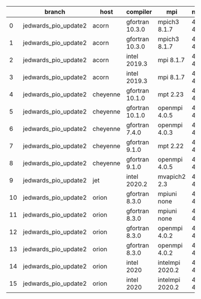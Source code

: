 |    | branch               | host     | compiler        | mpi             | netcdf      | o_g   | os    | build   | u_pass   | u_fail   | s_pass   | s_fail   | e_pass   | e_fail   | nuopc_pass   | nuopc_fail   | artifacts_hash                                                                                                                                                           | modified                   |
|----|----------------------|----------|-----------------|-----------------|-------------|-------|-------|---------|----------|----------|----------|----------|----------|----------|--------------|--------------|--------------------------------------------------------------------------------------------------------------------------------------------------------------------------|----------------------------|
|  0 | jedwards_pio_update2 | acorn    | gfortran 10.3.0 | mpich3 8.1.7    | 4.7.4 4.5.3 | O     | Linux | pass    | 13647    | 0        | 49       | 0        | 80       | 0        | 50           | 0            | [artifacts](https://github.com/esmf-org/esmf-test-artifacts/tree/86270059b56e6c60ddc01abe1d86013544b2d8ff/jedwards_pio_update2/acorn/gfortran/10.3.0/O/mpich3/8.1.7)     | 2022-03-15 01:08:02.958583 |
|  1 | jedwards_pio_update2 | acorn    | gfortran 10.3.0 | mpich3 8.1.7    | 4.7.4 4.5.3 | g     | Linux | pass    | 13647    | 0        | 49       | 0        | 80       | 0        | 50           | 0            | [artifacts](https://github.com/esmf-org/esmf-test-artifacts/tree/81d10a0763dfdf3a1fa5e5d975ad4d1c1e5511f0/jedwards_pio_update2/acorn/gfortran/10.3.0/g/mpich3/8.1.7)     | 2022-03-15 01:08:02.958620 |
|  2 | jedwards_pio_update2 | acorn    | intel 2019.3    | mpi 8.1.7       | 4.7.4 4.5.3 | O     | Linux | fail    | fail     | fail     | fail     | fail     | fail     | fail     | 0            | 50           | [artifacts](https://github.com/esmf-org/esmf-test-artifacts/tree/a0a3ff4dbc6b2f36c4f6a7e28e2f12987bac4965/jedwards_pio_update2/acorn/intel/2019.3/O/mpi/8.1.7)           | 2022-03-15 01:08:02.958608 |
|  3 | jedwards_pio_update2 | acorn    | intel 2019.3    | mpi 8.1.7       | 4.7.4 4.5.3 | g     | Linux | fail    | fail     | fail     | fail     | fail     | fail     | fail     | 0            | 50           | [artifacts](https://github.com/esmf-org/esmf-test-artifacts/tree/c5c4db3d912e175257e4ed426ed0cd6bf8e647ad/jedwards_pio_update2/acorn/intel/2019.3/g/mpi/8.1.7)           | 2022-03-15 01:08:02.958615 |
|  4 | jedwards_pio_update2 | cheyenne | gfortran 10.1.0 | mpt 2.23        | 4.7.4 4.5.3 | O     | Linux | pass    | 13647    | 0        | 49       | 0        | 80       | 0        | 50           | 0            | [artifacts](https://github.com/esmf-org/esmf-test-artifacts/tree/ca966c2c610b308197876c48a40e1c4c3e8123d2/jedwards_pio_update2/cheyenne/gfortran/10.1.0/O/mpt/2.23)      | 2022-03-15 06:10:23.071523 |
|  5 | jedwards_pio_update2 | cheyenne | gfortran 10.1.0 | openmpi 4.0.5   | 4.7.4 4.5.3 | O     | Linux | pass    | 13647    | 0        | 49       | 0        | 80       | 0        | 50           | 0            | [artifacts](https://github.com/esmf-org/esmf-test-artifacts/tree/68d1bb905b497fa18d5b257db532e647f430ff25/jedwards_pio_update2/cheyenne/gfortran/10.1.0/O/openmpi/4.0.5) | 2022-03-15 06:10:23.071479 |
|  6 | jedwards_pio_update2 | cheyenne | gfortran 7.4.0  | openmpi 4.0.3   | 4.7.3 4.5.2 | O     | Linux | pass    | 13647    | 0        | 49       | 0        | 80       | 0        | 50           | 0            | [artifacts](https://github.com/esmf-org/esmf-test-artifacts/tree/ca966c2c610b308197876c48a40e1c4c3e8123d2/jedwards_pio_update2/cheyenne/gfortran/7.4.0/O/openmpi/4.0.3)  | 2022-03-15 06:10:23.071507 |
|  7 | jedwards_pio_update2 | cheyenne | gfortran 9.1.0  | mpt 2.22        | 4.7.3 4.5.2 | O     | Linux | pass    | 13647    | 0        | 49       | 0        | 80       | 0        | 50           | 0            | [artifacts](https://github.com/esmf-org/esmf-test-artifacts/tree/3d989d528fdbbe7608ab91c0597d5a288fb92444/jedwards_pio_update2/cheyenne/gfortran/9.1.0/O/mpt/2.22)       | 2022-03-15 06:10:23.071514 |
|  8 | jedwards_pio_update2 | cheyenne | gfortran 9.1.0  | openmpi 4.0.5   | 4.7.3 4.5.2 | O     | Linux | pass    | 13647    | 0        | 49       | 0        | 80       | 0        | 50           | 0            | [artifacts](https://github.com/esmf-org/esmf-test-artifacts/tree/c656bad20bfbc71b62d3edf0e5c8baad97f3f83b/jedwards_pio_update2/cheyenne/gfortran/9.1.0/O/openmpi/4.0.5)  | 2022-03-15 06:10:23.071518 |
|  9 | jedwards_pio_update2 | jet      | intel 2020.2    | mvapich2 2.3    | 4.7.0 4.4.5 | O     | Linux | fail    | fail     | fail     | fail     | fail     | fail     | fail     | fail         | fail         | [artifacts](https://github.com/esmf-org/esmf-test-artifacts/tree/4975545e55e2678bc9fbdaf98f5408b7b6ce251d/jedwards_pio_update2/jet/intel/2020.2/O/mvapich2/2.3)          | 2022-03-13 03:19:24.280218 |
| 10 | jedwards_pio_update2 | orion    | gfortran 8.3.0  | mpiuni none     | 4.7.4 4.5.3 | O     | Linux | pass    | 12121    | 0        | 8        | 0        | 43       | 0        | 0            | 50           | [artifacts](https://github.com/esmf-org/esmf-test-artifacts/tree/6d50bde0189b93654777b32e06b9ce3e1113fbbe/jedwards_pio_update2/orion/gfortran/8.3.0/O/mpiuni/none)       | 2022-03-15 06:21:59.031307 |
| 11 | jedwards_pio_update2 | orion    | gfortran 8.3.0  | mpiuni none     | 4.7.4 4.5.3 | g     | Linux | pass    | 12121    | 0        | 8        | 0        | 43       | 0        | 0            | 50           | [artifacts](https://github.com/esmf-org/esmf-test-artifacts/tree/e7375571e4e48fe2afd58ebf72ab393b6e360406/jedwards_pio_update2/orion/gfortran/8.3.0/g/mpiuni/none)       | 2022-03-15 06:21:59.031344 |
| 12 | jedwards_pio_update2 | orion    | gfortran 8.3.0  | openmpi 4.0.2   | 4.7.4 4.5.3 | O     | Linux | pass    | 13647    | 0        | 49       | 0        | 80       | 0        | 50           | 0            | [artifacts](https://github.com/esmf-org/esmf-test-artifacts/tree/646740eb619bcdac97f8e0e2e51cabc4bdfc22f5/jedwards_pio_update2/orion/gfortran/8.3.0/O/openmpi/4.0.2)     | 2022-03-15 06:21:59.031349 |
| 13 | jedwards_pio_update2 | orion    | gfortran 8.3.0  | openmpi 4.0.2   | 4.7.4 4.5.3 | g     | Linux | pass    | 13647    | 0        | 49       | 0        | 80       | 0        | 50           | 0            | [artifacts](https://github.com/esmf-org/esmf-test-artifacts/tree/bbe6cfa0549e35815ebf808cb4a66233e5b6df9d/jedwards_pio_update2/orion/gfortran/8.3.0/g/openmpi/4.0.2)     | 2022-03-15 06:21:59.031339 |
| 14 | jedwards_pio_update2 | orion    | intel 2020      | intelmpi 2020.2 | 4.7.4 4.5.3 | O     | Linux | pass    | fail     | fail     | fail     | fail     | fail     | fail     | 0            | 0            | [artifacts](https://github.com/esmf-org/esmf-test-artifacts/tree/d299a443644eaf0250ef7ec2a54ad57c96ad0084/jedwards_pio_update2/orion/intel/2020/O/intelmpi/2020.2)       | 2022-03-15 06:21:59.031353 |
| 15 | jedwards_pio_update2 | orion    | intel 2020      | intelmpi 2020.2 | 4.7.4 4.5.3 | g     | Linux | pass    | fail     | fail     | fail     | fail     | fail     | fail     | 0            | 0            | [artifacts](https://github.com/esmf-org/esmf-test-artifacts/tree/d299a443644eaf0250ef7ec2a54ad57c96ad0084/jedwards_pio_update2/orion/intel/2020/g/intelmpi/2020.2)       | 2022-03-15 06:21:59.031333 |